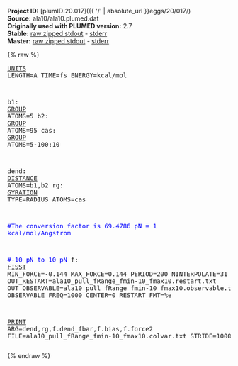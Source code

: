 **Project ID:** [plumID:20.017]({{ '/' | absolute_url }}eggs/20/017/)  
**Source:** ala10/ala10.plumed.dat  
**Originally used with PLUMED version:** 2.7  
**Stable:** [raw zipped stdout](ala10.plumed.dat.plumed.stdout.txt.zip) - [stderr](ala10.plumed.dat.plumed.stderr)  
**Master:** [raw zipped stdout](ala10.plumed.dat.plumed_master.stdout.txt.zip) - [stderr](ala10.plumed.dat.plumed_master.stderr)  

{% raw %}<pre>
<a href="https://plumed.github.io/doc-master/user-doc/html/_u_n_i_t_s.html">UNITS</a> LENGTH=A TIME=fs ENERGY=kcal/mol

b1: <a href="https://plumed.github.io/doc-master/user-doc/html/_g_r_o_u_p.html">GROUP</a> ATOMS=5
b2: <a href="https://plumed.github.io/doc-master/user-doc/html/_g_r_o_u_p.html">GROUP</a> ATOMS=95
cas: <a href="https://plumed.github.io/doc-master/user-doc/html/_g_r_o_u_p.html">GROUP</a> ATOMS=5-100:10

dend: <a href="https://plumed.github.io/doc-master/user-doc/html/_d_i_s_t_a_n_c_e.html">DISTANCE</a> ATOMS=b1,b2
rg: <a href="https://plumed.github.io/doc-master/user-doc/html/_g_y_r_a_t_i_o_n.html">GYRATION</a> TYPE=RADIUS ATOMS=cas

<span style="color:blue">#The conversion factor is 69.4786 pN = 1 kcal/mol/Angstrom</span>

<span style="color:blue">#-10 pN to 10 pN</span>
f: <a href="https://plumed.github.io/doc-master/user-doc/html/_f_i_s_s_t.html">FISST</a> MIN_FORCE=-0.144 MAX_FORCE=0.144 PERIOD=200 NINTERPOLATE=31 ARG=dend OUT_RESTART=ala10_pull_fRange_fmin-10_fmax10.restart.txt OUT_OBSERVABLE=ala10_pull_fRange_fmin-10_fmax10.observable.txt OBSERVABLE_FREQ=1000 CENTER=0 RESTART_FMT=%e 

<a href="https://plumed.github.io/doc-master/user-doc/html/_p_r_i_n_t.html">PRINT</a> ARG=dend,rg,f.dend_fbar,f.bias,f.force2 FILE=ala10_pull_fRange_fmin-10_fmax10.colvar.txt STRIDE=1000
</pre>{% endraw %}

